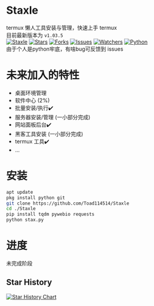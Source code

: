 # Staxle
termux 懒人工具安装与管理，快速上手 termux<br>
目前最新版本为 `v1.03.5`<br>
[![Staxle](https://toad114514.github.io/img/wb/staxle.jpg)](https://github.com/Toad114514/Staxle)
[![Stars](https://img.shields.io/github/stars/Toad114514/Staxle.svg)](https://github.com/Toad114514/Staxle/status)
[![Forks](https://img.shields.io/github/forks/Toad114514/Staxle.svg)](https://github.com/Toad114514/Toad114514/network/members)
[![Issues](https://img.shields.io/github/issues/Toad114514/Staxle.svg)](https://github.com/Toad114514/Staxle/issues)
[![Watchers](https://img.shields.io/github/watchers/Toad114514/Staxle.svg)](https://github.com/Toad114514/Staxle/watchers)
[![Python](https://img.shields.io/badge/language-Python%203-blue.svg)](https://www.python.org)<br>
由于个人是python牢底，有啥bug可反馈到 issues
# 未来加入的特性
 - 桌面环境管理
 - 软件中心 (2%)
 - 批量安装/执行✔️
 - 服务器安装/管理 (一小部分完成)
 - 网站面板后台✔️
 - 黑客工具安装 (一小部分完成)
 - termux 工具✔️
 - ...
# 安装
```bash
apt update
pkg install python git
git clone https://github.com/Toad114514/Staxle
cd ./Staxle
pip install tqdm pywebio requests
python stax.py
```
# 进度
未完成阶段
## Star History
[![Star History Chart](https://api.star-history.com/svg?repos=Toad114514/Staxle&type=Date)](https://star-history.com/#Toad114514/Staxle&Date)
